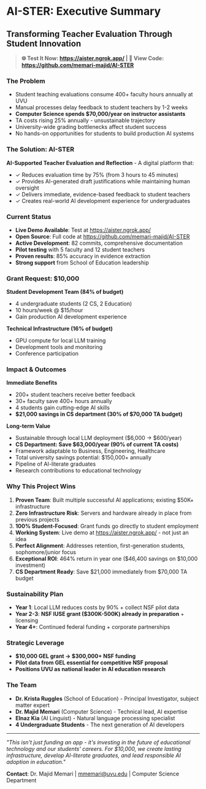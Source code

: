 # AI-STER: Executive Summary

## Transforming Teacher Evaluation Through Student Innovation

> **🌐 Test It Now: https://aister.ngrok.app/ | 📂 View Code: https://github.com/memari-majid/AI-STER**

### The Problem
- Student teaching evaluations consume 400+ faculty hours annually at UVU
- Manual processes delay feedback to student teachers by 1-2 weeks  
- **Computer Science spends $70,000/year on instructor assistants**
- TA costs rising 25% annually - unsustainable trajectory
- University-wide grading bottlenecks affect student success
- No hands-on opportunities for students to build production AI systems

### The Solution: AI-STER
**AI-Supported Teacher Evaluation and Reflection** - A digital platform that:
- ✓ Reduces evaluation time by 75% (from 3 hours to 45 minutes)
- ✓ Provides AI-generated draft justifications while maintaining human oversight
- ✓ Delivers immediate, evidence-based feedback to student teachers
- ✓ Creates real-world AI development experience for undergraduates

### Current Status
- **Live Demo Available**: Test at https://aister.ngrok.app/
- **Open Source**: Full code at https://github.com/memari-majid/AI-STER
- **Active Development**: 82 commits, comprehensive documentation
- **Pilot testing** with 5 faculty and 12 student teachers
- **Proven results**: 85% accuracy in evidence extraction
- **Strong support** from School of Education leadership

### Grant Request: $10,000

**Student Development Team (84% of budget)**
- 4 undergraduate students (2 CS, 2 Education)
- 10 hours/week @ $15/hour 
- Gain production AI development experience

**Technical Infrastructure (16% of budget)**
- GPU compute for local LLM training
- Development tools and monitoring
- Conference participation

### Impact & Outcomes

**Immediate Benefits**
- 200+ student teachers receive better feedback
- 30+ faculty save 400+ hours annually  
- 4 students gain cutting-edge AI skills
- **$21,000 savings in CS department (30% of $70,000 TA budget)**

**Long-term Value**
- Sustainable through local LLM deployment ($6,000 → $600/year)
- **CS Department: Save $63,000/year (90% of current TA costs)**
- Framework adaptable to Business, Engineering, Healthcare
- Total university savings potential: $150,000+ annually
- Pipeline of AI-literate graduates
- Research contributions to educational technology

### Why This Project Wins

1. **Proven Team**: Built multiple successful AI applications; existing $50K+ infrastructure
2. **Zero Infrastructure Risk**: Servers and hardware already in place from previous projects
3. **100% Student-Focused**: Grant funds go directly to student employment
4. **Working System**: Live demo at https://aister.ngrok.app/ - not just an idea
5. **Perfect Alignment**: Addresses retention, first-generation students, sophomore/junior focus
6. **Exceptional ROI**: 464% return in year one ($46,400 savings on $10,000 investment)
7. **CS Department Ready**: Save $21,000 immediately from $70,000 TA budget

### Sustainability Plan
- **Year 1**: Local LLM reduces costs by 90% + collect NSF pilot data
- **Year 2-3**: **NSF IUSE grant ($300K-500K) already in preparation** + licensing  
- **Year 4+**: Continued federal funding + corporate partnerships

### Strategic Leverage
- **$10,000 GEL grant → $300,000+ NSF funding**
- **Pilot data from GEL essential for competitive NSF proposal**
- **Positions UVU as national leader in AI education research**

### The Team
- **Dr. Krista Ruggles** (School of Education) - Principal Investigator, subject matter expert
- **Dr. Majid Memari** (Computer Science) - Technical lead, AI expertise
- **Elnaz Kia** (AI Linguist) - Natural language processing specialist
- **4 Undergraduate Students** - The next generation of AI developers

---

*"This isn't just funding an app - it's investing in the future of educational technology and our students' careers. For $10,000, we create lasting infrastructure, develop AI-literate graduates, and lead responsible AI adoption in education."*

**Contact**: Dr. Majid Memari | mmemari@uvu.edu | Computer Science Department
